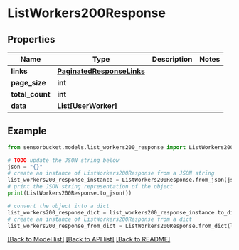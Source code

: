 # ListWorkers200Response


## Properties

Name | Type | Description | Notes
------------ | ------------- | ------------- | -------------
**links** | [**PaginatedResponseLinks**](PaginatedResponseLinks.md) |  | 
**page_size** | **int** |  | 
**total_count** | **int** |  | 
**data** | [**List[UserWorker]**](UserWorker.md) |  | 

## Example

```python
from sensorbucket.models.list_workers200_response import ListWorkers200Response

# TODO update the JSON string below
json = "{}"
# create an instance of ListWorkers200Response from a JSON string
list_workers200_response_instance = ListWorkers200Response.from_json(json)
# print the JSON string representation of the object
print(ListWorkers200Response.to_json())

# convert the object into a dict
list_workers200_response_dict = list_workers200_response_instance.to_dict()
# create an instance of ListWorkers200Response from a dict
list_workers200_response_from_dict = ListWorkers200Response.from_dict(list_workers200_response_dict)
```
[[Back to Model list]](../README.md#documentation-for-models) [[Back to API list]](../README.md#documentation-for-api-endpoints) [[Back to README]](../README.md)


